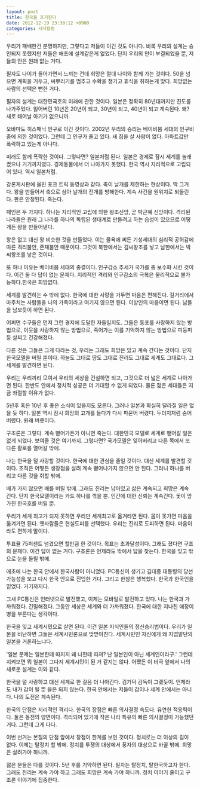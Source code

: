 ```yaml
---
layout: post
title: 한국을 포기한다
date: 2012-12-19 23:38:12 +0900
categories: 시사칼럼
---
```

우리가 패배한건 분명하지만, 그렇다고 저들이 이긴 것도 아니다. 비록 우리의 설계는 승인되지 못했지만 저들은 애초에 설계같은게 없었다. 단지 우리의 안이 부결되었을 뿐, 저들의 안은 원래 없는 거다.

 필자도 나이가 들어가면서 느끼는 건데 희망은 절대 나이와 함께 가는 것이다. 50을 넘으면 계획을 거두고, 씨뿌리기를 멈추고 수확을 챙기고 휴식을 취하는게 맞다. 희망없는 사람의 선택은 뻔한 거다. 

 필자의 설계는 대한민국호의 미래에 관한 것이다. 일본은 정확히 80년대까지만 진도를 나가주었다. 잃어버린 10년은 20년이 되고, 30년이 되고, 40년이 되고 계속된다. 왜? 새로 태어날 아기가 없으니까. 

 오바마도 히스패닉 인구로 이긴 것이다. 2002년 우리의 승리는 베이비붐 세대의 인구비중에 의한 것이었다. 그런데 그 인구가 줄고 있다. 새 집을 살 사람이 없다. 아파트값만 폭락하고 있는게 아니다. 

 미래도 함께 폭락한 것이다. 그렇다면? 일본처럼 된다. 일본은 경제로 잠시 세계를 놀래켰으나 거기까지였다. 경제동물에서 더 나아가지 못했다. 한국 역시 지리적으로 고립되어 있다. 역시 일본처럼. 

 강론게시판에 올린 포크 트릭 동영상과 같다. 축이 날개를 제한하는 현상이다. 딱 그거다. 왕을 만들어서 축으로 삼아 날개의 전개를 방해한다. 계속 사건을 원위치로 되돌린다. 판은 안정된다. 죽는다. 

 패인은 두 가지다. 하나는 지리적인 고립에 의한 왕조신앙, 곧 박근혜 신앙이다. 격리된 나라들은 원래 그 나라를 하나의 독립된 생태계로 만들려고 하는 습성이 있으므로 어떻게든 왕을 만들어낸다. 

 왕은 없고 대신 왕 비슷한 것을 만들었다. 이는 물욕에 찌든 기성세대의 심리적 공허감에 따른 격리불안, 존재불안 때문이다. 그것이 북한에서는 김씨왕조를 낳고 남한에서는 박씨왕조를 낳은 것이다. 



또 하나 이유는 베이비붐 세대의 종결이다. 인구감소 추세가 국가를 총 보수화 시킨 것이다. 이건 둘 다 답이 없는 문제다. 지리적인 격리와 인구감소의 극복은 물리적으로 불가능하다.한국은 희망없다. 

  


세계를 발견하는 수 밖에 없다. 한국에 대한 사랑을 거두면 마음은 편해진다. 길거리에서 마주치는 사람들을 나의 가족이라고 여기지 않으면 된다. 이방인의 마음이면 된다. 남들을 남보듯이 하면 된다.

 어쩌면 수구들은 먼저 그런 경지에 도달한 자들일지도. 그들은 동포를 사랑하지 않는 방법으로, 이웃을 사랑하지 않는 방법으로, 죽어가는 이를 기억하지 않는 방법으로 피둥피둥 살찌고 건강해졌다. 

 다른 것은 그들은 그게 다라는 것, 우리는 그래도 희망은 있고 계속 간다는 것이다. 단지 한국모델을 버릴 뿐이다. 하늘도 그대로 땅도 그대로 진리도 그대로 세계도 그대로다. 그 세계를 발견하면 된다. 

 우리는 우리끼리 모여서 우리의 세상을 건설하면 되고, 그것으로 더 넓은 세계로 나아가면 된다. 한반도 안에서 정치적 성공은 더 기대할 수 없게 되었다. 물론 젊은 세대들은 지금 좌절할 이유가 없다. 

 5년후 혹은 10년 후 좋은 소식이 있을지도 모른다. 그러나 일본과 확실히 달라질 일은 없을 듯 하다. 일본 역시 잠시 희망의 고개를 들다가 다시 파묻어 버렸다. 두더지처럼 숨어버렸다. 원래 버릇이다. 

 구조론은 그렇다. 계속 뻗어가든가 아니면 죽는다. 대한민국 모델로 세계로 뻗어갈 일은 없게 되었다. 보여줄 것은 여기까지. 그렇다면? 국가모델은 잊어버리고 다른 쪽에서 또다른 활로를 열어갈 밖에. 

 나는 한국을 덜 사랑할 것이다. 한국에 대한 관심을 줄일 것이다. 대신 세계를 발견할 것이다. 조직은 어떻든 생장점을 살려 계속 뻗어나가지 않으면 안 된다. 그러니 하나를 버리고 다른 것을 취할 밖에. 

 배가 가지 않으면 배를 버릴 밖에. 그래도 진리는 남아있고 삶은 계속되고 희망은 계속 간다. 단지 한국모델이라는 카드 하나를 꺾을 뿐. 인간에 대한 신뢰는 계속간다. 돛이 망가진 한국호를 버릴 뿐. 

 우리가 세계 최고가 되지 못하면 우리만 세계최고로 옮겨타면 된다. 몸이 못가면 마음을 옮겨가면 된다. 옛사람들은 현실도피를 선택했다. 우리는 진리로 도피하면 된다. 마음이라도 편하게 말이다. 

 투표율 75퍼센트 넘겼으면 할만큼 한 것이다. 목표는 초과달성이다. 그래도 졌다면 구조의 문제다. 이건 답이 없는 거다. 구조론은 언제라도 밖에서 답을 찾는다. 한국을 잊고 밖으로 눈을 돌릴 밖에. 

 애초에 나는 한국 안에서 한국사람이 아니었다. PC통신이 생기고 김대중 대통령의 당선가능성을 보고 다시 한국 안으로 진입한 거다. 그리고 한참은 행복했다. 한국과 한국인을 믿었다. 거기까지다. 

 그새 PC통신은 인터넷으로 발전했고, 이제는 모바일로 발전하고 있다. 나는 한국과 가까워졌다. 긴밀해졌다. 그동안 세상은 세계와 더 가까워졌다. 한국에 대한 지나친 애정이 병을 부른다는 생각이다. 

 한국을 잊고 세계시민으로 살면 된다. 이건 일본 지식인들의 정신승리법이다. 우리가 일본을 비난하면 그들은 세계시민론으로 맞받아친다. 세계시민인 자신에게 왜 지엽말단의 일본을 거론하느냐다. 



'일본 문제는 일본한테 따지지 왜 나한테 따져? 난 일본인이 아닌 세계인이라구.' 그런데 지켜보면 뭐 일본이 그다지 세계시민이 된 거 같지는 않다. 어쨌든 이 비극 앞에서 나의 새로운 설계는 이와 같다. 

  


한국을 덜 사랑하고 대신 세계로 한 걸음 더 나아간다. 김기덕 감독이 그랬듯이. 언제라도 내가 갑이 될 뿐 을은 되지 않는다. 한국 안에서는 저들이 갑이나 세계 안에서는 아니다. 나의 도전은 계속된다.

 한국의 단점은 지리적인 격리다. 한국의 장점은 빠른 의사결정 속도다. 유연한 적응력이다. 둘은 동전의 양면이다. 격리되어 있기에 작은 나라 특유의 빠른 의사결정이 가능했던 거다. 그런데 그게 다다. 

 이번 선거는 본질의 단점 앞에서 장점이 한계를 보인 것이다. 정치로는 더 이상의 길이 없다. 이제는 탈정치 할 밖에. 정치를 투쟁의 대상에서 풍자의 대상으로 바꿀 밖에. 희망은 살려가야 하니까. 

 젊은 분들은 다를 것이다. 5년 후를 기약하면 된다. 필자는 탈정치, 탈한국하고자 한다. 그래도 진리는 계속 가야 하고 그래도 희망은 계속 가야 하니까. 정치 이야기 줄이고 구조론 이야기에 집중한다.